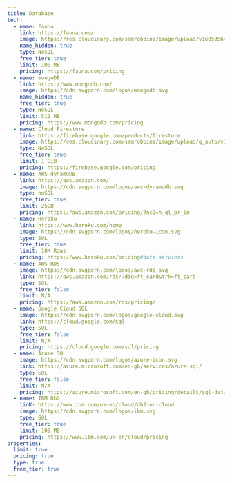```yaml
---
title: Database
tech:
  - name: Fauna
    link: https://fauna.com/
    image: https://res.cloudinary.com/samrobbins/image/upload/v1605956493/fauna-logo-new-v2_tcxr5y.svg
    name_hidden: true
    type: NoSQL
    free_tier: true
    limit: 100 MB
    pricing: https://fauna.com/pricing
  - name: mongoDB
    link: https://www.mongodb.com/
    image: https://cdn.svgporn.com/logos/mongodb.svg
    name_hidden: true
    free_tier: true
    type: NoSQL
    limit: 512 MB
    pricing: https://www.mongodb.com/pricing
  - name: Cloud Firestore
    link: https://firebase.google.com/products/firestore
    image: https://res.cloudinary.com/samrobbins/image/upload/q_auto/v1592151079/Cloud_Firestore_1-_Icon_Light_sddjno.svg
    type: NoSQL
    free_tier: true
    limit: 1 GiB
    pricing: https://firebase.google.com/pricing
  - name: AWS dynamoDB
    link: https://aws.amazon.com/
    image: https://cdn.svgporn.com/logos/aws-dynamodb.svg
    type: noSQL
    free_tier: true
    limit: 25GB
    pricing: https://aws.amazon.com/pricing/?nc2=h_ql_pr_ln
  - name: Heroku
    link: https://www.heroku.com/home
    image: https://cdn.svgporn.com/logos/heroku-icon.svg
    type: SQL
    free_tier: true
    limit: 10K Rows
    pricing: https://www.heroku.com/pricing#data-services
  - name: AWS RDS
    image: https://cdn.svgporn.com/logos/aws-rds.svg
    link: https://aws.amazon.com/rds/?did=ft_card&trk=ft_card
    type: SQL
    free_tier: false
    limit: N/A
    pricing: https://aws.amazon.com/rds/pricing/
  - name: Google Cloud SQL
    image: https://cdn.svgporn.com/logos/google-cloud.svg
    link: https://cloud.google.com/sql
    type: SQL
    free_tier: false
    limit: N/A
    pricing: https://cloud.google.com/sql/pricing
  - name: Azure SQL
    image: https://cdn.svgporn.com/logos/azure-icon.svg
    link: https://azure.microsoft.com/en-gb/services/azure-sql/
    type: SQL
    free_tier: false
    limit: N/A
    pricing: https://azure.microsoft.com/en-gb/pricing/details/sql-database/single/
  - name: IBM Db2
    linK: https://www.ibm.com/uk-en/cloud/db2-on-cloud
    image: https://cdn.svgporn.com/logos/ibm.svg
    type: SQL
    free_tier: true
    limit: 100 MB
    pricing: https://www.ibm.com/uk-en/cloud/pricing
properties:
  limit: true
  pricing: true
  type: true
  free_tier: true
---
```

